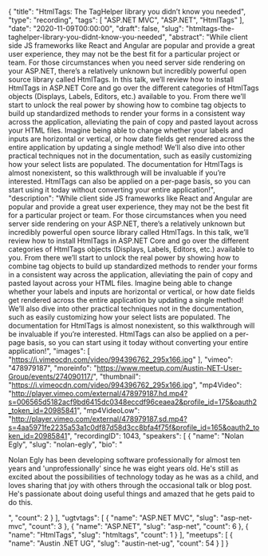 {
  "title": "HtmlTags: The TagHelper library you didn’t know you needed",
  "type": "recording",
  "tags": [
    "ASP.NET MVC",
    "ASP.NET",
    "HtmlTags"
  ],
  "date": "2020-11-09T00:00:00",
  "draft": false,
  "slug": "htmltags-the-taghelper-library-you-didnt-know-you-needed",
  "abstract": "While client side JS frameworks like React and Angular are popular and provide a great user experience, they may not be the best fit for a particular project or team. For those circumstances when you need server side rendering on your ASP.NET, there’s a relatively unknown but incredibly powerful open source library called HtmlTags. In this talk, we’ll review how to install HtmlTags in ASP.NET Core and go over the different categories of HtmlTags objects (Displays, Labels, Editors, etc.) available to you. From there we’ll start to unlock the real power by showing how to combine tag objects to build up standardized methods to render your forms in a consistent way across the application, alleviating the pain of copy and pasted layout across your HTML files. Imagine being able to change whether your labels and inputs are horizontal or vertical, or how date fields get rendered across the entire application by updating a single method! We’ll also dive into other practical techniques not in the documentation, such as easily customizing how your select lists are populated. The documentation for HtmlTags is almost nonexistent, so this walkthrough will be invaluable if you’re interested. HtmlTags can also be applied on a per-page basis, so you can start using it today without converting your entire application!",
  "description": "While client side JS frameworks like React and Angular are popular and provide a great user experience, they may not be the best fit for a particular project or team. For those circumstances when you need server side rendering on your ASP.NET, there’s a relatively unknown but incredibly powerful open source library called HtmlTags. In this talk, we’ll review how to install HtmlTags in ASP.NET Core and go over the different categories of HtmlTags objects (Displays, Labels, Editors, etc.) available to you. From there we’ll start to unlock the real power by showing how to combine tag objects to build up standardized methods to render your forms in a consistent way across the application, alleviating the pain of copy and pasted layout across your HTML files. Imagine being able to change whether your labels and inputs are horizontal or vertical, or how date fields get rendered across the entire application by updating a single method! We’ll also dive into other practical techniques not in the documentation, such as easily customizing how your select lists are populated. The documentation for HtmlTags is almost nonexistent, so this walkthrough will be invaluable if you’re interested. HtmlTags can also be applied on a per-page basis, so you can start using it today without converting your entire application!",
  "images": [
    "https://i.vimeocdn.com/video/994396762_295x166.jpg"
  ],
  "vimeo": "478979187",
  "moreinfo": "https://www.meetup.com/Austin-NET-User-Group/events/274090117/",
  "thumbnail": "https://i.vimeocdn.com/video/994396762_295x166.jpg",
  "mp4Video": "http://player.vimeo.com/external/478979187.hd.mp4?s=006565d5182acf9bd6415dc0348eccdf96ceaea2&profile_id=175&oauth2_token_id=20985841",
  "mp4VideoLow": "http://player.vimeo.com/external/478979187.sd.mp4?s=4aa5971fe2235a53a1c0df87d58d3cc8bfa4f75f&profile_id=165&oauth2_token_id=20985841",
  "recordingID": 1043,
  "speakers": [
    {
      "name": "Nolan Egly",
      "slug": "nolan-egly",
      "bio": "<p>Nolan Egly has been developing software professionally for almost ten years and 'unprofessionally' since he was eight years old. He's still as excited about the possibilities of technology today as he was as a child, and loves sharing that joy with others through the occasional talk or blog post. He's passionate about doing useful things and amazed that he gets paid to do this.</p>",
      "count": 2
    }
  ],
  "ugtvtags": [
    {
      "name": "ASP.NET MVC",
      "slug": "asp-net-mvc",
      "count": 3
    },
    {
      "name": "ASP.NET",
      "slug": "asp-net",
      "count": 6
    },
    {
      "name": "HtmlTags",
      "slug": "htmltags",
      "count": 1
    }
  ],
  "meetups": [
    {
      "name": "Austin .NET UG",
      "slug": "austin-net-ug",
      "count": 54
    }
  ]
}